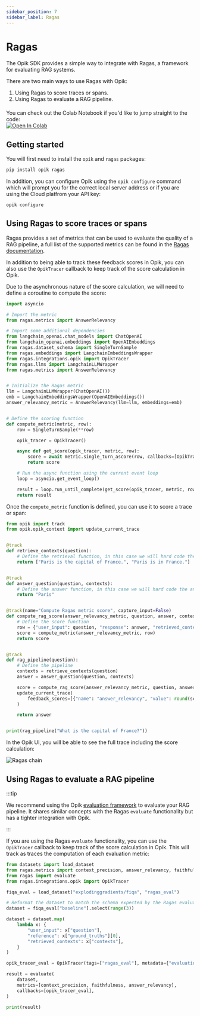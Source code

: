```yaml
---
sidebar_position: 7
sidebar_label: Ragas
---
```


# Ragas

The Opik SDK provides a simple way to integrate with Ragas, a framework for evaluating RAG systems.

There are two main ways to use Ragas with Opik:

1. Using Ragas to score traces or spans.
2. Using Ragas to evaluate a RAG pipeline.

<div style="display: flex; align-items: center; flex-wrap: wrap; margin: 20px 0;">
  <span style="margin-right: 10px;">You can check out the Colab Notebook if you'd like to jump straight to the code:</span>
  <a href="https://colab.research.google.com/github/comet-ml/opik/blob/main/apps/opik-documentation/documentation/docs/cookbook/ragas.ipynb" target="_blank" rel="noopener noreferrer">
    <img src="https://colab.research.google.com/assets/colab-badge.svg" alt="Open In Colab" style="vertical-align: middle;"/>
  </a>
</div>

## Getting started

You will first need to install the `opik` and `ragas` packages:

```bash
pip install opik ragas
```

In addition, you can configure Opik using the `opik configure` command which will prompt you for the correct local server address or if you are using the Cloud platfrom your API key:

```bash
opik configure
```

## Using Ragas to score traces or spans

Ragas provides a set of metrics that can be used to evaluate the quality of a RAG pipeline, a full list of the supported metrics can be found in the [Ragas documentation](https://docs.ragas.io/en/latest/references/metrics.html#).

In addition to being able to track these feedback scores in Opik, you can also use the `OpikTracer` callback to keep track of the score calculation in Opik.

Due to the asynchronous nature of the score calculation, we will need to define a coroutine to compute the score:

```python
import asyncio

# Import the metric
from ragas.metrics import AnswerRelevancy

# Import some additional dependencies
from langchain_openai.chat_models import ChatOpenAI
from langchain_openai.embeddings import OpenAIEmbeddings
from ragas.dataset_schema import SingleTurnSample
from ragas.embeddings import LangchainEmbeddingsWrapper
from ragas.integrations.opik import OpikTracer
from ragas.llms import LangchainLLMWrapper
from ragas.metrics import AnswerRelevancy


# Initialize the Ragas metric
llm = LangchainLLMWrapper(ChatOpenAI())
emb = LangchainEmbeddingsWrapper(OpenAIEmbeddings())
answer_relevancy_metric = AnswerRelevancy(llm=llm, embeddings=emb)


# Define the scoring function
def compute_metric(metric, row):
    row = SingleTurnSample(**row)

    opik_tracer = OpikTracer()

    async def get_score(opik_tracer, metric, row):
        score = await metric.single_turn_ascore(row, callbacks=[OpikTracer()])
        return score

    # Run the async function using the current event loop
    loop = asyncio.get_event_loop()

    result = loop.run_until_complete(get_score(opik_tracer, metric, row))
    return result
```

Once the `compute_metric` function is defined, you can use it to score a trace or span:

```python
from opik import track
from opik.opik_context import update_current_trace


@track
def retrieve_contexts(question):
    # Define the retrieval function, in this case we will hard code the contexts
    return ["Paris is the capital of France.", "Paris is in France."]


@track
def answer_question(question, contexts):
    # Define the answer function, in this case we will hard code the answer
    return "Paris"


@track(name="Compute Ragas metric score", capture_input=False)
def compute_rag_score(answer_relevancy_metric, question, answer, contexts):
    # Define the score function
    row = {"user_input": question, "response": answer, "retrieved_contexts": contexts}
    score = compute_metric(answer_relevancy_metric, row)
    return score


@track
def rag_pipeline(question):
    # Define the pipeline
    contexts = retrieve_contexts(question)
    answer = answer_question(question, contexts)

    score = compute_rag_score(answer_relevancy_metric, question, answer, contexts)
    update_current_trace(
        feedback_scores=[{"name": "answer_relevancy", "value": round(score, 4)}]
    )

    return answer


print(rag_pipeline("What is the capital of France?"))
```

In the Opik UI, you will be able to see the full trace including the score calculation:

![Ragas chain](/img/tracing/ragas_opik_trace.png)

## Using Ragas to evaluate a RAG pipeline

:::tip

We recommend using the Opik [evaluation framework](/evaluation/evaluate_your_llm) to evaluate your RAG pipeline. It shares similar concepts with the Ragas `evaluate` functionality but has a tighter integration with Opik.

:::

If you are using the Ragas `evaluate` functionality, you can use the `OpikTracer` callback to keep track of the score calculation in Opik. This will track as traces the computation of each evaluation metric:

```python
from datasets import load_dataset
from ragas.metrics import context_precision, answer_relevancy, faithfulness
from ragas import evaluate
from ragas.integrations.opik import OpikTracer

fiqa_eval = load_dataset("explodinggradients/fiqa", "ragas_eval")

# Reformat the dataset to match the schema expected by the Ragas evaluate function
dataset = fiqa_eval["baseline"].select(range(3))

dataset = dataset.map(
    lambda x: {
        "user_input": x["question"],
        "reference": x["ground_truths"][0],
        "retrieved_contexts": x["contexts"],
    }
)

opik_tracer_eval = OpikTracer(tags=["ragas_eval"], metadata={"evaluation_run": True})

result = evaluate(
    dataset,
    metrics=[context_precision, faithfulness, answer_relevancy],
    callbacks=[opik_tracer_eval],
)

print(result)
```
